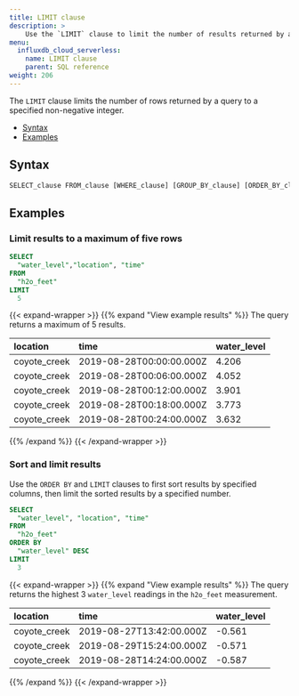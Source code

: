 ```yaml
---
title: LIMIT clause
description: > 
    Use the `LIMIT` clause to limit the number of results returned by a query.
menu:
  influxdb_cloud_serverless:
    name: LIMIT clause
    parent: SQL reference
weight: 206
---
```


The `LIMIT` clause limits the number of rows returned by a query to a specified non-negative integer.

- [Syntax](#syntax)
- [Examples](#examples)

## Syntax

```sql
SELECT_clause FROM_clause [WHERE_clause] [GROUP_BY_clause] [ORDER_BY_clause] LIMIT <N>
```

## Examples

### Limit results to a maximum of five rows

```sql
SELECT
  "water_level","location", "time"
FROM
  "h2o_feet" 
LIMIT
  5
```
{{< expand-wrapper >}}
{{% expand "View example results" %}}
The query returns a maximum of 5 results.

| location     | time                     | water_level |
| :----------- | :----------------------- | ----------- |
| coyote_creek | 2019-08-28T00:00:00.000Z | 4.206       |
| coyote_creek | 2019-08-28T00:06:00.000Z | 4.052       |
| coyote_creek | 2019-08-28T00:12:00.000Z | 3.901       |
| coyote_creek | 2019-08-28T00:18:00.000Z | 3.773       |
| coyote_creek | 2019-08-28T00:24:00.000Z | 3.632       |
{{% /expand %}}
{{< /expand-wrapper >}}

### Sort and limit results

Use the `ORDER BY` and `LIMIT` clauses to first sort results by specified columns,
then limit the sorted results by a specified number.

```sql
SELECT
  "water_level", "location", "time"
FROM
  "h2o_feet" 
ORDER BY
  "water_level" DESC
LIMIT
  3
```

{{< expand-wrapper >}}
{{% expand "View example results" %}}
The query returns the highest 3 `water_level` readings in the `h2o_feet` measurement.

| location     | time                     | water_level |
| :----------- | :----------------------- | ----------- |
| coyote_creek | 2019-08-27T13:42:00.000Z | -0.561      |
| coyote_creek | 2019-08-29T15:24:00.000Z | -0.571      |
| coyote_creek | 2019-08-28T14:24:00.000Z | -0.587      |
{{% /expand %}}
{{< /expand-wrapper >}}


